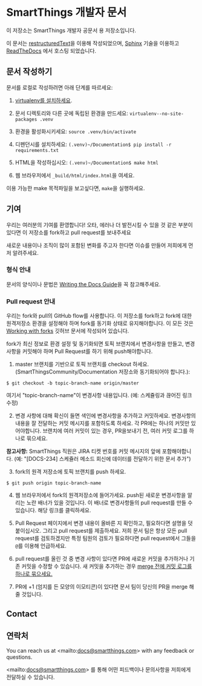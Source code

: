 # SmartThings 개발자 문서

이 저장소는 SmartThings 개발자 공문서 용 저장소입니다.

이 문서는 [restructuredText](http://docutils.sourceforge.net/rst.html)을
이용해 작성되었으며, [Sphinx](http://www.sphinx-doc.org/en/stable/) 기술을 이용하고
[ReadTheDocs](http://readthedocs.org) 에서 호스팅 되었습니다.

## 문서 작성하기

문서를 로컬로 작성하려면 아래 단계를 따르세요:

1. [virtualenv를 설치하세요](https://virtualenv.pypa.io/en/latest/installation.html).

2. 문서 디렉토리와 다른 곳에 독립된 환경을 만드세요: `virtualenv--no-site-packages .venv`

3. 환경을 활성화시키세요: `source .venv/bin/activate`

4. 디펜던시를 설치하세요: `(.venv)~/Documentation$ pip install -r
requirements.txt`

5. HTML을 작성하십시오: `(.venv)~/Documentation$ make html`

6. 웹 브라우저에서 `_build/html/index.html`을 여세요.

이용 가능한 make 목적파일을 보고싶다면, `make`을 실행하세요.

## 기여

우리는 여러분의 기여를 환영합니다! 오타, 에러나 더 발전시킬 수 있을 것
같은 부분이 있다면 이 저장소를 fork하고 pull request를 보내주세요

새로운 내용이나 조직이 많이 포함된 변화를 주고자 한다면 이슈를 만들어
저희에게 먼저 알려주세요.

### 형식 안내

문서의 양식이나 문법은 [Writing the Docs
Guide](http://docs.smartthings.com/en/latest/contributing/style-guide.html)을
꼭 참고해주세요.

### Pull request 안내

우리는 fork와 pull의 GitHub flow를 사용합니다.
이 저장소를 fork하고 fork에 대한 원격저장소 환경을 설정해야 하며 fork를 동기화 상태로 유지해야합니다.
이 모든 것은 [Working with forks](https://help.github.com/articles/working-with-forks) 깃허브 문서에 작성되어 있습니다.

fork가 최신 정보로 환경 설정 및 동기화되면 토픽 브랜치에서 변경사항을 만들고, 변경사항을 커밋해야 하며 Pull Request를 하기 위해 push해야합니다.

1. master 브랜치를 기반으로 토픽 브랜치를 checkout 하세요. (SmartThingsCommunity/Documentation 저장소와 동기화되어야 합니다.):

`$ git checkout -b topic-branch-name origin/master`

여기서 "topic-branch-name"이 변경사항 내용입니다. (예: 스케쥴링과 끊어진 링크 수정)

2. 변경 사항에 대해 확신이 들면 색인에 변경사항을 추가하고 커밋하세요. 변경사항의 내용을 잘 전달하는 커밋 메시지를 포함하도록 하세요. 
각 PR에는 하나의 커밋만 있어야합니다. 브랜치에 여러 커밋이 있는 경우, PR을보내기 전, 여러 커밋 로그를 하나로 묶으세요.

**참고사항:** SmartThings 직원은 JIRA 티켓 번호를 커밋 메시지의 앞에 포함해야합니다. (예: "[DOCS-234] 스케쥴러 메소드 회신에 데이터를 전달하기 위한 문서 추가")

3. fork의 원격 저장소에 토픽 브랜치를 push 하세요.

`$ git push origin topic-branch-name`

4. 웹 브라우저에서 fork의 원격저장소에 들어가세요. push된 새로운 변경사항을 알리는 노란 배너가 있을 것입니다. 이 배너로 변경사항들의 pull request를 만들 수 있습니다. 해당 링크를 클릭하세요.

5. Pull Request 페이지에서 변경 내용이 올바른 지 확인하고, 필요하다면 설명을 덧붙이십시오. 그리고 pull request를 제출하세요. 저희 문서 팀은 항상 모든 pull request를 검토하겠지만 특정 팀원의 검토가 필요하다면 pull request에서 그들을 `@`를 이용해 언급하세요.

6. pull request를 올린 것 중 변경 사항이 있다면 PR에 새로운 커밋을 추가하거나 기존 커밋을 수정할 수 있습니다.
새 커밋을 추가하는 경우 [merge 전에 커밋 로그를 하나로 묶으세요.](https://github.com/ginatrapani/todo.txt-android/wiki/Squash-All-Commits-Related-to-a-Single-Issue-into-a-Single-Commit)

7. PR에 +1 (엄지를 든 모양의 이모티콘)이 있다면 문서 팀이 당신의 PR을 merge 해줄 것입니다.

## Contact

## 연락처

You can reach us at &lt;mailto:docs@smartthings.com&gt; with any
feedback or questions.

&lt;mailto:docs@smartthings.com&gt; 를 통해 어떤 피드백이나 문의사항을 저희에게 전달하실 수 있습니다.
